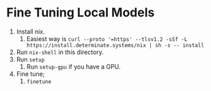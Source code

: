 # Fine Tuning Local Models

1. Install nix.
   1. Easiest way is `curl --proto '=https' --tlsv1.2 -sSf -L https://install.determinate.systems/nix | sh -s -- install`
2. Run `nix-shell` in this directory.
3. Run `setup`
   1. Run `setup-gpu` if you have a GPU.
4. Fine tune;
   1. `finetune`